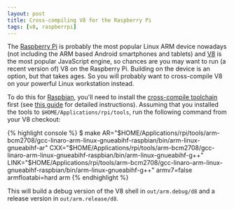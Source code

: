```yaml
---
layout: post
title: Cross-compiling V8 for the Raspberry Pi
tags: [v8, raspberrpi]
---
```


The [Raspberry Pi](http://www.raspberrypi.org) is probably the most popular Linux ARM device nowadays (not including the ARM based Android smartphones and tablets) and [V8](http://v8.googlecode.com) is the most popular JavaScript engine, so chances are you may want to run (a recent version of) V8 on the Raspberry Pi. Building on the device is an option, but that takes ages. So you will probably want to cross-compile V8 on your powerful Linux workstation instead.

To do this for [Raspbian](http://www.raspbian.org), you'll need to install the [cross-compile toolchain](https://github.com/raspberrypi/tools) first (see [this guide](http://hertaville.com/2012/09/28/development-environment-raspberry-pi-cross-compiler) for detailed instructions). Assuming that you installed the tools to `$HOME/Applications/rpi/tools`, run the following command from your V8 checkout:

{% highlight console %}
$ make AR="$HOME/Applications/rpi/tools/arm-bcm2708/gcc-linaro-arm-linux-gnueabihf-raspbian/bin/arm-linux-gnueabihf-ar" CXX="$HOME/Applications/rpi/tools/arm-bcm2708/gcc-linaro-arm-linux-gnueabihf-raspbian/bin/arm-linux-gnueabihf-g++" LINK="$HOME/Applications/rpi/tools/arm-bcm2708/gcc-linaro-arm-linux-gnueabihf-raspbian/bin/arm-linux-gnueabihf-g++" armv7=false armfloatabi=hard arm
{% endhighlight %}

This will build a debug version of the V8 shell in `out/arm.debug/d8` and a release version in `out/arm.release/d8`.

